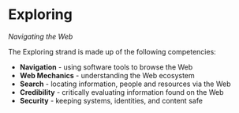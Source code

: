 Exploring
======
*Navigating the Web*

The Exploring strand is made up of the following competencies:

* **Navigation** - using software tools to browse the Web 
* **Web Mechanics** - understanding the Web ecosystem
* **Search** - locating information, people and resources via the Web
* **Credibility** - critically evaluating information found on the Web
* **Security** - keeping systems, identities, and content safe 